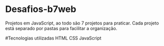 # Desafios-b7web
Projetos em JavaScript, ao todo são 7 projetos para praticar. 
Cada projeto está separado por pastas para facilitar a organização.

#Tecnologias utilizadas
HTML
CSS
JavaScript
